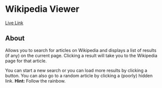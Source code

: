 # Wikipedia Viewer
[Live Link](https://ivthefourth.github.io/fcc/front-end/wiki-viewer/)

## About
Allows you to search for articles on Wikipedia and displays a list of results (if any) on the current page. Clicking a result will take you to the Wikipedia page for that article. 

You can start a new search or you can load more results by clicking a button. You can also go to a random article by clicking a (poorly) hidden link. **Hint:** Follow the rainbow.